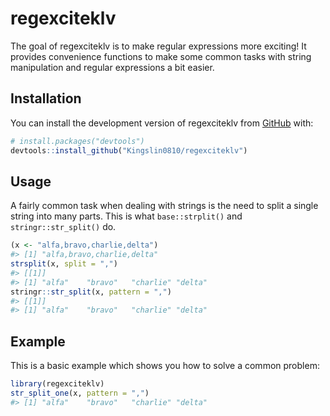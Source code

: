 
<!-- README.md is generated from README.Rmd. Please edit that file -->

# regexciteklv

<!-- badges: start -->
<!-- badges: end -->

The goal of regexciteklv is to make regular expressions more exciting!
It provides convenience functions to make some common tasks with string
manipulation and regular expressions a bit easier.

## Installation

You can install the development version of regexciteklv from
[GitHub](https://github.com/) with:

``` r
# install.packages("devtools")
devtools::install_github("Kingslin0810/regexciteklv")
```

## Usage

A fairly common task when dealing with strings is the need to split a
single string into many parts. This is what `base::strplit()` and
`stringr::str_split()` do.

``` r
(x <- "alfa,bravo,charlie,delta")
#> [1] "alfa,bravo,charlie,delta"
strsplit(x, split = ",")
#> [[1]]
#> [1] "alfa"    "bravo"   "charlie" "delta"
stringr::str_split(x, pattern = ",")
#> [[1]]
#> [1] "alfa"    "bravo"   "charlie" "delta"
```

## Example

This is a basic example which shows you how to solve a common problem:

``` r
library(regexciteklv)
str_split_one(x, pattern = ",")
#> [1] "alfa"    "bravo"   "charlie" "delta"
```
